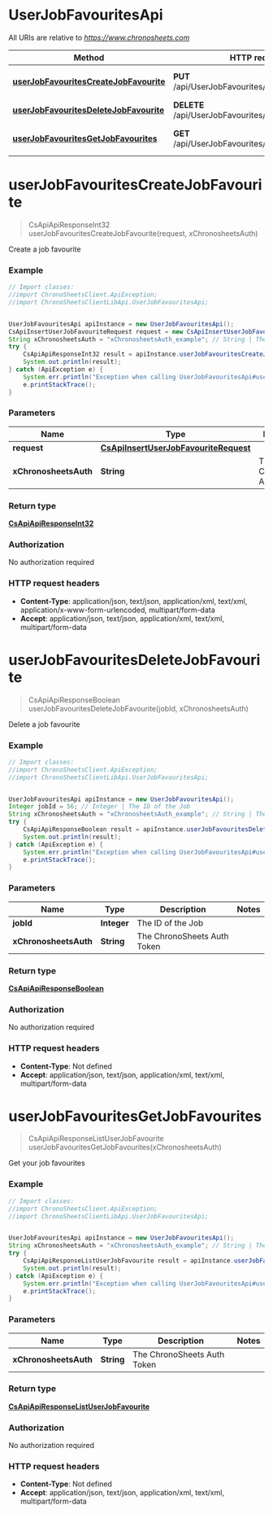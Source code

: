 # UserJobFavouritesApi

All URIs are relative to *https://www.chronosheets.com*

Method | HTTP request | Description
------------- | ------------- | -------------
[**userJobFavouritesCreateJobFavourite**](UserJobFavouritesApi.md#userJobFavouritesCreateJobFavourite) | **PUT** /api/UserJobFavourites/CreateJobFavourite | Create a job favourite
[**userJobFavouritesDeleteJobFavourite**](UserJobFavouritesApi.md#userJobFavouritesDeleteJobFavourite) | **DELETE** /api/UserJobFavourites/DeleteJobFavourite | Delete a job favourite
[**userJobFavouritesGetJobFavourites**](UserJobFavouritesApi.md#userJobFavouritesGetJobFavourites) | **GET** /api/UserJobFavourites/GetJobFavourites | Get your job favourites


<a name="userJobFavouritesCreateJobFavourite"></a>
# **userJobFavouritesCreateJobFavourite**
> CsApiApiResponseInt32 userJobFavouritesCreateJobFavourite(request, xChronosheetsAuth)

Create a job favourite

### Example
```java
// Import classes:
//import ChronoSheetsClient.ApiException;
//import ChronoSheetsClientLibApi.UserJobFavouritesApi;


UserJobFavouritesApi apiInstance = new UserJobFavouritesApi();
CsApiInsertUserJobFavouriteRequest request = new CsApiInsertUserJobFavouriteRequest(); // CsApiInsertUserJobFavouriteRequest | 
String xChronosheetsAuth = "xChronosheetsAuth_example"; // String | The ChronoSheets Auth Token
try {
    CsApiApiResponseInt32 result = apiInstance.userJobFavouritesCreateJobFavourite(request, xChronosheetsAuth);
    System.out.println(result);
} catch (ApiException e) {
    System.err.println("Exception when calling UserJobFavouritesApi#userJobFavouritesCreateJobFavourite");
    e.printStackTrace();
}
```

### Parameters

Name | Type | Description  | Notes
------------- | ------------- | ------------- | -------------
 **request** | [**CsApiInsertUserJobFavouriteRequest**](CsApiInsertUserJobFavouriteRequest.md)|  |
 **xChronosheetsAuth** | **String**| The ChronoSheets Auth Token |

### Return type

[**CsApiApiResponseInt32**](CsApiApiResponseInt32.md)

### Authorization

No authorization required

### HTTP request headers

 - **Content-Type**: application/json, text/json, application/xml, text/xml, application/x-www-form-urlencoded, multipart/form-data
 - **Accept**: application/json, text/json, application/xml, text/xml, multipart/form-data

<a name="userJobFavouritesDeleteJobFavourite"></a>
# **userJobFavouritesDeleteJobFavourite**
> CsApiApiResponseBoolean userJobFavouritesDeleteJobFavourite(jobId, xChronosheetsAuth)

Delete a job favourite

### Example
```java
// Import classes:
//import ChronoSheetsClient.ApiException;
//import ChronoSheetsClientLibApi.UserJobFavouritesApi;


UserJobFavouritesApi apiInstance = new UserJobFavouritesApi();
Integer jobId = 56; // Integer | The ID of the Job
String xChronosheetsAuth = "xChronosheetsAuth_example"; // String | The ChronoSheets Auth Token
try {
    CsApiApiResponseBoolean result = apiInstance.userJobFavouritesDeleteJobFavourite(jobId, xChronosheetsAuth);
    System.out.println(result);
} catch (ApiException e) {
    System.err.println("Exception when calling UserJobFavouritesApi#userJobFavouritesDeleteJobFavourite");
    e.printStackTrace();
}
```

### Parameters

Name | Type | Description  | Notes
------------- | ------------- | ------------- | -------------
 **jobId** | **Integer**| The ID of the Job |
 **xChronosheetsAuth** | **String**| The ChronoSheets Auth Token |

### Return type

[**CsApiApiResponseBoolean**](CsApiApiResponseBoolean.md)

### Authorization

No authorization required

### HTTP request headers

 - **Content-Type**: Not defined
 - **Accept**: application/json, text/json, application/xml, text/xml, multipart/form-data

<a name="userJobFavouritesGetJobFavourites"></a>
# **userJobFavouritesGetJobFavourites**
> CsApiApiResponseListUserJobFavourite userJobFavouritesGetJobFavourites(xChronosheetsAuth)

Get your job favourites

### Example
```java
// Import classes:
//import ChronoSheetsClient.ApiException;
//import ChronoSheetsClientLibApi.UserJobFavouritesApi;


UserJobFavouritesApi apiInstance = new UserJobFavouritesApi();
String xChronosheetsAuth = "xChronosheetsAuth_example"; // String | The ChronoSheets Auth Token
try {
    CsApiApiResponseListUserJobFavourite result = apiInstance.userJobFavouritesGetJobFavourites(xChronosheetsAuth);
    System.out.println(result);
} catch (ApiException e) {
    System.err.println("Exception when calling UserJobFavouritesApi#userJobFavouritesGetJobFavourites");
    e.printStackTrace();
}
```

### Parameters

Name | Type | Description  | Notes
------------- | ------------- | ------------- | -------------
 **xChronosheetsAuth** | **String**| The ChronoSheets Auth Token |

### Return type

[**CsApiApiResponseListUserJobFavourite**](CsApiApiResponseListUserJobFavourite.md)

### Authorization

No authorization required

### HTTP request headers

 - **Content-Type**: Not defined
 - **Accept**: application/json, text/json, application/xml, text/xml, multipart/form-data

